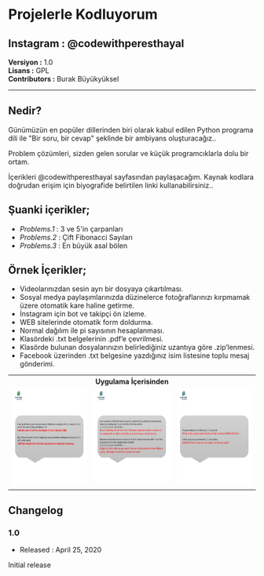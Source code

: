 # Projelerle Kodluyorum
## Instagram : @codewithperesthayal

**Versiyon	:**  1.0 		<br />
**Lisans  	:**  GPL 		<br />
**Contributors  :**  Burak Büyükyüksel	<br />

<hr />

## Nedir?
<p>
Günümüzün en popüler dillerinden biri olarak kabul edilen
Python programa dili ile "Bir soru, bir cevap" şeklinde bir ambiyans oluşturacağız.. 

Problem çözümleri, sizden gelen sorular ve küçük programcıklarla dolu bir ortam.

İçerikleri @codewithperesthayal sayfasından paylaşacağım.
Kaynak kodlara doğrudan erişim için biyografide belirtilen linki kullanabilirsiniz.. 
</p>

## Şuanki içerikler;

* <i>Problems.1</i> : 3 ve 5'in çarpanları
* <i>Problems.2</i> : Çift Fibonacci Sayıları
* <i>Problems.3</i> : En büyük asal bölen

## Örnek İçerikler;

* Videolarınızdan sesin ayrı bir dosyaya çıkartılması.
* Sosyal medya paylaşımlarınızda düzinelerce fotoğraflarınızı kırpmamak üzere otomatik kare haline getirme.
* İnstagram için bot ve takipçi ön izleme.
* WEB sitelerinde otomatik form doldurma.
* Normal dağılım ile pi sayısının hesaplanması.
* Klasördeki .txt belgelerinin .pdf’e çevrilmesi.
* Klasörde bulunan dosyalarınızın belirlediğiniz uzantıya göre .zip’lenmesi.
* Facebook üzerinden .txt belgesine yazdığınız isim listesine toplu mesaj gönderimi.

<table>
	<tr>
		<th colspan=3> <b> Uygulama İçerisinden </b> </th>	
	</tr>
	<tr>
		<td><img src = "problems.1/SS/Slayt2.PNG" height=200px width=100% /> </td>
		<td><img src = "problems.2/SS/Slayt2.PNG" height=200px width=100% /> </td>
		<td><img src = "problems.3/SS/Slayt3.PNG" height=200px width=100% /> </td>
	</tr>
</table>





## Changelog

### 1.0
* Released : April 25, 2020

Initial release